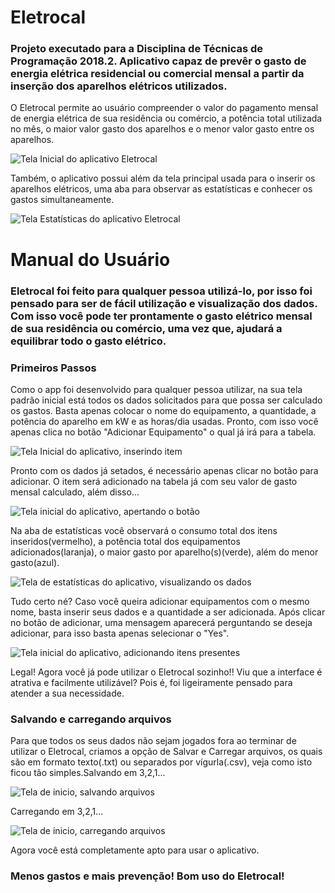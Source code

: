 # Eletrocal
### Projeto executado para a Disciplina de Técnicas de Programação 2018.2. Aplicativo capaz de prevêr o gasto de energia elétrica residencial ou comercial mensal a partir da inserção dos aparelhos elétricos utilizados.

O Eletrocal permite ao usuário compreender o valor do pagamento mensal de energia elétrica de sua residência ou comércio, a potência total utilizada no mês, o maior valor gasto dos aparelhos e o menor valor gasto entre os aparelhos.

![Tela Inicial do aplicativo Eletrocal](imgs/tela_inicio.png)

Também, o aplicativo possui além da tela principal usada para o inserir os aparelhos elétricos, uma aba para observar as estatísticas e conhecer os gastos simultaneamente.

![Tela Estatísticas do aplicativo Eletrocal](imgs/estatísticas.png)

# Manual do Usuário

### Eletrocal foi feito para qualquer pessoa utilizá-lo, por isso foi pensado para ser de fácil utilização e visualização dos dados. Com isso você pode ter prontamente o gasto elétrico mensal de sua residência ou comércio, uma vez que, ajudará a equilibrar todo o gasto elétrico.

### Primeiros Passos

Como o app foi desenvolvido para qualquer pessoa utilizar, na sua tela padrão inicial está todos os dados solicitados para que possa ser calculado os gastos. Basta apenas colocar o nome do equipamento, a quantidade, a potência do aparelho em kW e as horas/dia usadas. Pronto, com isso você apenas clica no botão "Adicionar Equipamento" o qual já irá para a tabela.

![Tela Inicial do aplicativo, inserindo item](imgs/antesdoclick.png)

Pronto com os dados já setados, é necessário apenas clicar no botão para adicionar. O item será adicionado na tabela já com seu valor de gasto mensal calculado, além disso...

![Tela inicial do aplicativo, apertando o botão](imgs/dpsdoclick.png)

Na aba de estatísticas você observará o consumo total dos itens inseridos(vermelho), a potência total dos equipamentos adicionados(laranja), o maior gasto por aparelho(s)(verde), além do menor gasto(azul).

![Tela de estatísticas do aplicativo, visualizando os dados](imgs/dadosestatistica.png)

Tudo certo né? Caso você queira adicionar equipamentos com o mesmo nome, basta inserir seus dados e a quantidade a ser adicionada. Após clicar no botão de adicionar, uma mensagem aparecerá perguntando se deseja adicionar, para isso basta apenas selecionar o "Yes".

![Tela inicial do aplicativo, adicionando itens presentes](imgs/itemjapresente.png)

Legal! Agora você já pode utilizar o Eletrocal sozinho!! Viu que a interface é atrativa e facilmente utilizável? Pois é, foi ligeiramente pensado para atender a sua necessidade.

### Salvando e carregando arquivos

Para que todos os seus dados não sejam jogados fora ao terminar de utilizar o Eletrocal, criamos a opção de Salvar e Carregar arquivos, os quais são em formato texto(.txt) ou separados por vígurla(.csv), veja como isto ficou tão simples.Salvando em 3,2,1...

![Tela de inicio, salvando arquivos](imgs/salvar.png)

Carregando em 3,2,1...

![Tela de inicio, carregando arquivos](imgs/carregar.png)

Agora você está completamente apto para usar o aplicativo.

### Menos gastos e mais prevenção! Bom uso do Eletrocal!





